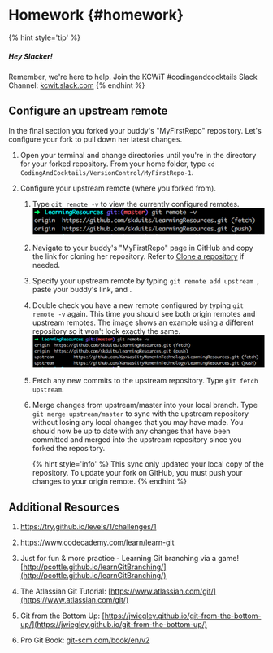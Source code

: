 # Homework {#homework}

{% hint style='tip' %}
##### Hey Slacker!

Remember, we're here to help.
Join the KCWiT #codingandcocktails Slack Channel: [kcwit.slack.com](http://kcwit.slack.com)
{% endhint %}


## Configure an upstream remote
In the final section you forked your buddy's "MyFirstRepo" repository. Let's configure your fork to pull down her latest changes.

1. Open your terminal and change directories until you're in the directory for your forked repository. From your home folder, type `cd CodingAndCocktails/VersionControl/MyFirstRepo-1`.

1. Configure your upstream remote (where you forked from).

   1. Type `git remote -v` <i class="fa fa-share fa-rotate-180"></i> to view the currently configured remotes.
   ![](/images/originRemote.png)
        
   1. Navigate to your buddy's "MyFirstRepo" page in GitHub and copy the link for cloning her repository. Refer to [Clone a repository](ws1-inspect/#clone) if needed. 

   1. Specify your upstream remote by typing `git remote add upstream `, paste your buddy's link, and <i class="fa fa-share fa-rotate-180"></i>.
        
   1. Double check you have a new remote configured by typing `git remote -v` again.  This time you should see both origin remotes and upstream remotes. The image shows an example using a different repository so it won't look exactly the same.
      ![](/images/upstreamRemote.png)

   1. Fetch any new commits to the upstream repository. Type `git fetch upstream`.
        
   1. Merge changes from upstream/master into your local branch.  Type `git merge upstream/master` to sync with the upstream repository without losing any local changes that you may have made.  You should now be up to date with any changes that have been committed and merged into the upstream repository since you forked the repository.

      {% hint style='info' %}
This sync only updated your local copy of the repository. To update your fork on GitHub, you must push your changes to your origin remote.
     {% endhint %}

## Additional Resources

1. https://try.github.io/levels/1/challenges/1
1. https://www.codecademy.com/learn/learn-git

1. Just for fun & more practice - Learning Git branching via a game! [http://pcottle.github.io/learnGitBranching/](http://pcottle.github.io/learnGitBranching/)

1. The Atlassian Git Tutorial: [https://www.atlassian.com/git/](https://www.atlassian.com/git/)

1. Git from the Bottom Up: [https://jwiegley.github.io/git-from-the-bottom-up/](https://jwiegley.github.io/git-from-the-bottom-up/)

1. Pro Git Book: [git-scm.com/book/en/v2](https://git-scm.com/book/en/v2)